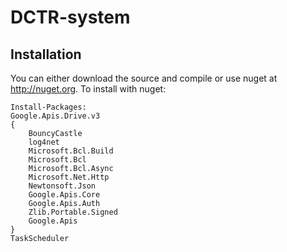 # DCTR-system


## Installation

You can either download the source and compile or use nuget at http://nuget.org. To install with nuget:

	Install-Packages:
	Google.Apis.Drive.v3
	{
		BouncyCastle
		log4net
		Microsoft.Bcl.Build
		Microsoft.Bcl
		Microsoft.Bcl.Async
		Microsoft.Net.Http
		Newtonsoft.Json
		Google.Apis.Core
		Google.Apis.Auth
		Zlib.Portable.Signed
		Google.Apis
	}
	TaskScheduler
	

